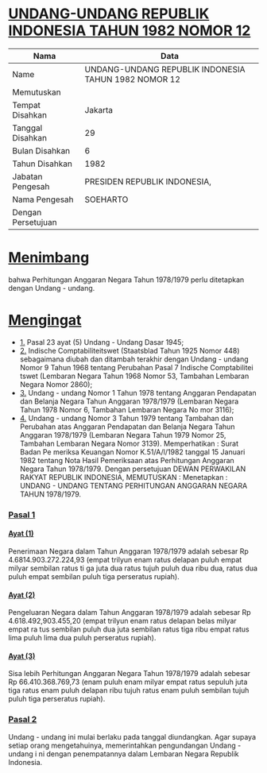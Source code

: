 # [UNDANG-UNDANG REPUBLIK INDONESIA TAHUN 1982 NOMOR 12](http://example.org/legal/document/uu/1982/12)

| Nama | Data |
| ------ | ----- |
|Name|UNDANG-UNDANG REPUBLIK INDONESIA TAHUN 1982 NOMOR 12|
|Memutuskan||
|Tempat Disahkan|Jakarta|
|Tanggal Disahkan|29|
|Bulan Disahkan|6|
|Tahun Disahkan|1982|
|Jabatan Pengesah|PRESIDEN REPUBLIK INDONESIA,|
|Nama Pengesah|SOEHARTO|
|Dengan Persetujuan||
# [Menimbang](http://example.org/legal/document/uu/1982/12/menimbang)
bahwa Perhitungan Anggaran Negara Tahun 1978/1979 perlu ditetapkan dengan Undang - undang.
# [Mengingat](http://example.org/legal/document/uu/1982/12/mengingat)

* [1.](http://example.org/legal/document/uu/1982/12/mengingat/point/0001) Pasal 23 ayat (5) Undang - Undang Dasar 1945;
* [2.](http://example.org/legal/document/uu/1982/12/mengingat/point/0002) Indische Comptabiliteitswet (Staatsblad Tahun 1925 Nomor 448) sebagaimana diubah dan ditambah terakhir dengan Undang - undang Nomor 9 Tahun 1968 tentang Perubahan Pasal 7 Indische Comptabilitei tswet (Lembaran Negara Tahun 1968 Nomor 53, Tambahan Lembaran Negara Nomor 2860);
* [3.](http://example.org/legal/document/uu/1982/12/mengingat/point/0003) Undang - undang Nomor 1 Tahun 1978 tentang Anggaran Pendapatan dan Belanja Negara Tahun Anggaran 1978/1979 (Lembaran Negara Tahun 1978 Nomor 6, Tambahan Lembaran Negara No mor 3116);
* [4.](http://example.org/legal/document/uu/1982/12/mengingat/point/0004) Undang - undang Nomor 3 Tahun 1979 tentang Tambahan dan Perubahan atas Anggaran Pendapatan dan Belanja Negara Tahun Anggaran 1978/1979 (Lembaran Negara Tahun 1979 Nomor 25, Tambahan Lembaran Negara Nomor 3139). Memperhatikan : Surat Badan Pe meriksa Keuangan Nomor K.51/A/l/1982 tanggal 15 Januari 1982 tentang Nota Hasil Pemeriksaan atas Perhitungan Anggaran Negara Tahun 1978/1979. Dengan persetujuan DEWAN PERWAKILAN RAKYAT REPUBLIK INDONESIA, MEMUTUSKAN : Menetapkan : UNDANG - UNDANG TENTANG PERHITUNGAN ANGGARAN NEGARA TAHUN 1978/1979.

### [Pasal 1](http://example.org/legal/document/uu/1982/12/pasal/0001)

#### [Ayat (1)](http://example.org/legal/document/uu/1982/12/pasal/0001/version/19820629/ayat/0001)
Penerimaan Negara dalam Tahun Anggaran 1978/1979 adalah sebesar Rp 4.6814.903.272.224,93 (empat trilyun enam ratus delapan puluh empat milyar sembilan ratus ti ga juta dua ratus tujuh puluh dua ribu dua, ratus dua puluh empat sembilan puluh tiga perseratus rupiah).

#### [Ayat (2)](http://example.org/legal/document/uu/1982/12/pasal/0001/version/19820629/ayat/0002)
Pengeluaran Negara dalam Tahun Anggaran 1978/1979 adalah sebesar Rp 4.618.492,903.455,20 (empat trilyun enam ratus delapan belas milyar empat ra tus sembilan puluh dua juta sembilan ratus tiga ribu empat ratus lima puluh lima dua puluh perseratus rupiah).

#### [Ayat (3)](http://example.org/legal/document/uu/1982/12/pasal/0001/version/19820629/ayat/0003)
Sisa lebih Perhitungan Anggaran Negara Tahun 1978/1979 adalah sebesar Rp 66.410.368.769,73 (enam puluh enam milyar empat ratus sepuluh juta tiga ratus enam puluh delapan ribu tujuh ratus enam puluh sembilan tujuh puluh tiga perseratus rupiah).


### [Pasal 2](http://example.org/legal/document/uu/1982/12/pasal/0002)
Undang - undang ini mulai berlaku pada tanggal diundangkan. Agar supaya setiap orang mengetahuinya, memerintahkan pengundangan Undang - undang i ni dengan penempatannya dalam Lembaran Negara Republik Indonesia.
